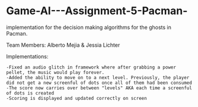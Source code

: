 # Game-AI---Assignment-5-Pacman-
implementation for the decision making algorithms for the ghosts in Pacman.

Team Members: Alberto Mejia & Jessia Lichter

Implementations:

	-Fixed an audio glitch in framework where after grabbing a power pellet, the music would play forever.
    -Added the ability to move on to a next level. Previously, the player did not get a new screenful of dots once all of them had been consumed
    -The score now carries over between "levels" AKA each time a screenful of dots is created
    -Scoring is displayed and updated correctly on screen